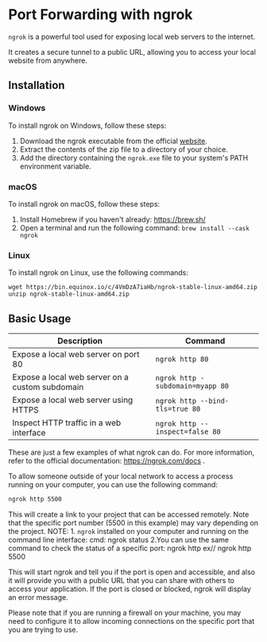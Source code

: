 # Port Forwarding with ngrok

`ngrok` is a powerful tool used for exposing local web servers to the internet.

It creates a secure tunnel to a public URL, allowing you to access your local website from anywhere.

## Installation

### Windows

To install ngrok on Windows, follow these steps:

1. Download the ngrok executable from the official [website](https://ngrok.com/download).
2. Extract the contents of the zip file to a directory of your choice.
3. Add the directory containing the `ngrok.exe` file to your system's PATH environment variable.

### macOS

To install ngrok on macOS, follow these steps:

1. Install Homebrew if you haven't already: https://brew.sh/
2. Open a terminal and run the following command: `brew install --cask ngrok`

### Linux

To install ngrok on Linux, use the following commands: 

`wget https://bin.equinox.io/c/4VmDzA7iaHb/ngrok-stable-linux-amd64.zip
unzip ngrok-stable-linux-amd64.zip`


## Basic Usage

| Description                                         | Command                            |
| --------------------------------------------------- | ---------------------------------- |
| Expose a local web server on port 80                | `ngrok http 80`                    |
| Expose a local web server on a custom subdomain     | `ngrok http -subdomain=myapp 80`   |
| Expose a local web server using HTTPS               | `ngrok http --bind-tls=true 80`    |
| Inspect HTTP traffic in a web interface             | `ngrok http --inspect=false 80`    |

These are just a few examples of what ngrok can do. For more information, refer to the official documentation: https://ngrok.com/docs .



To allow someone outside of your local network to access a process running on your computer, you can use the following command:

```sh
ngrok http 5500
```

This will create a link to your project that can be accessed remotely. Note that the specific port number (5500 in this example) may vary depending on the project.
NOTE:
    1. `ngrok` installed on your computer and running on the command line interface:
        cmd: ngrok status
    2.You can use the same command to check the status of a specific port:
      ngrok http <port number> ex// ngrok http 5500 

This will start ngrok and tell you if the port is open and accessible, and also it will provide you with a public URL that you can share with others to access your application. If the port is closed or blocked, ngrok will display an error message.

Please note that if you are running a firewall on your machine, you may need to configure it to allow incoming connections on the specific port that you are trying to use.